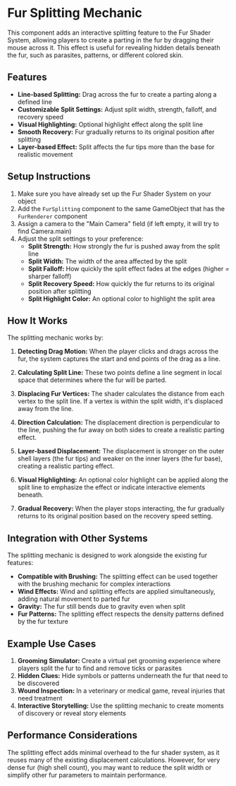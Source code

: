 # Fur Splitting Mechanic

This component adds an interactive splitting feature to the Fur Shader System, allowing players to create a parting in the fur by dragging their mouse across it. This effect is useful for revealing hidden details beneath the fur, such as parasites, patterns, or different colored skin.

## Features

- **Line-based Splitting:** Drag across the fur to create a parting along a defined line
- **Customizable Split Settings:** Adjust split width, strength, falloff, and recovery speed
- **Visual Highlighting:** Optional highlight effect along the split line
- **Smooth Recovery:** Fur gradually returns to its original position after splitting
- **Layer-based Effect:** Split affects the fur tips more than the base for realistic movement

## Setup Instructions

1. Make sure you have already set up the Fur Shader System on your object
2. Add the `FurSplitting` component to the same GameObject that has the `FurRenderer` component
3. Assign a camera to the "Main Camera" field (if left empty, it will try to find Camera.main)
4. Adjust the split settings to your preference:
   - **Split Strength:** How strongly the fur is pushed away from the split line
   - **Split Width:** The width of the area affected by the split
   - **Split Falloff:** How quickly the split effect fades at the edges (higher = sharper falloff)
   - **Split Recovery Speed:** How quickly the fur returns to its original position after splitting
   - **Split Highlight Color:** An optional color to highlight the split area

## How It Works

The splitting mechanic works by:

1. **Detecting Drag Motion:** When the player clicks and drags across the fur, the system captures the start and end points of the drag as a line.

2. **Calculating Split Line:** These two points define a line segment in local space that determines where the fur will be parted.

3. **Displacing Fur Vertices:** The shader calculates the distance from each vertex to the split line. If a vertex is within the split width, it's displaced away from the line.

4. **Direction Calculation:** The displacement direction is perpendicular to the line, pushing the fur away on both sides to create a realistic parting effect.

5. **Layer-based Displacement:** The displacement is stronger on the outer shell layers (the fur tips) and weaker on the inner layers (the fur base), creating a realistic parting effect.

6. **Visual Highlighting:** An optional color highlight can be applied along the split line to emphasize the effect or indicate interactive elements beneath.

7. **Gradual Recovery:** When the player stops interacting, the fur gradually returns to its original position based on the recovery speed setting.

## Integration with Other Systems

The splitting mechanic is designed to work alongside the existing fur features:

- **Compatible with Brushing:** The splitting effect can be used together with the brushing mechanic for complex interactions
- **Wind Effects:** Wind and splitting effects are applied simultaneously, adding natural movement to parted fur
- **Gravity:** The fur still bends due to gravity even when split
- **Fur Patterns:** The splitting effect respects the density patterns defined by the fur texture

## Example Use Cases

1. **Grooming Simulator:** Create a virtual pet grooming experience where players split the fur to find and remove ticks or parasites
2. **Hidden Clues:** Hide symbols or patterns underneath the fur that need to be discovered
3. **Wound Inspection:** In a veterinary or medical game, reveal injuries that need treatment
4. **Interactive Storytelling:** Use the splitting mechanic to create moments of discovery or reveal story elements

## Performance Considerations

The splitting effect adds minimal overhead to the fur shader system, as it reuses many of the existing displacement calculations. However, for very dense fur (high shell count), you may want to reduce the split width or simplify other fur parameters to maintain performance. 